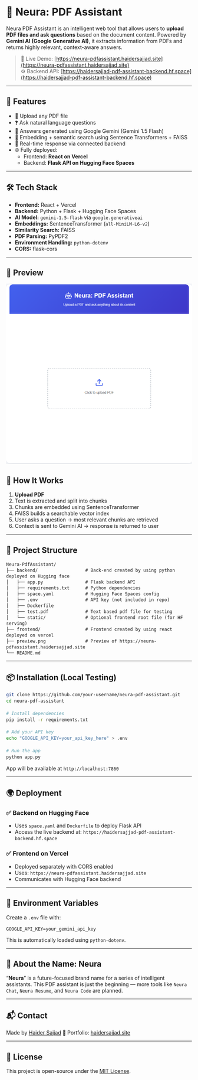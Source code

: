 # 🧠 Neura: PDF Assistant

Neura PDF Assistant is an intelligent web tool that allows users to **upload PDF files and ask questions** based on the document content. Powered by **Gemini AI (Google Generative AI)**, it extracts information from PDFs and returns highly relevant, context-aware answers.

> 🔗 Live Demo: [https://neura-pdfassistant.haidersajjad.site](https://neura-pdfassistant.haidersajjad.site)  
> ⚙️ Backend API: [https://haidersajjad-pdf-assistant-backend.hf.space](https://haidersajjad-pdf-assistant-backend.hf.space)

---

## 🚀 Features

- 📄 Upload any PDF file
- ❓ Ask natural language questions
- 🤖 Answers generated using Google Gemini (Gemini 1.5 Flash)
- 🧠 Embedding + semantic search using Sentence Transformers + FAISS
- 🔁 Real-time response via connected backend
- 🌐 Fully deployed:
  - Frontend: **React on Vercel**
  - Backend: **Flask API on Hugging Face Spaces**

---

## 🛠 Tech Stack

- **Frontend:** React + Vercel
- **Backend:** Python + Flask + Hugging Face Spaces
- **AI Model:** `gemini-1.5-flash` via `google.generativeai`
- **Embeddings:** SentenceTransformer (`all-MiniLM-L6-v2`)
- **Similarity Search:** FAISS
- **PDF Parsing:** PyPDF2
- **Environment Handling:** `python-dotenv`
- **CORS:** flask-cors

---

## 📸 Preview

![Neura PDF Assistant Screenshot](preview.png)

## 🧪 How It Works

1. **Upload PDF**
2. Text is extracted and split into chunks
3. Chunks are embedded using SentenceTransformer
4. FAISS builds a searchable vector index
5. User asks a question → most relevant chunks are retrieved
6. Context is sent to Gemini AI → response is returned to user

---

## 📂 Project Structure

```
Neura-PdfAssistant/
├── backend/                  # Back-end created by using python deployed on Hugging face
│   ├── app.py                # Flask backend API
│   ├── requirements.txt      # Python dependencies
│   ├── space.yaml            # Hugging Face Spaces config
│   ├── .env                  # API key (not included in repo)
│   ├── Dockerfile
│   ├── test.pdf              # Text based pdf file for testing
│   └── static/               # Optional frontend root file (for HF serving)
├── frontend/                 # Frontend created by using react deployed on vercel
├── preview.png               # Preview of https://neura-pdfassistant.haidersajjad.site
└── README.md

````

---

## 📦 Installation (Local Testing)

```bash
git clone https://github.com/your-username/neura-pdf-assistant.git
cd neura-pdf-assistant

# Install dependencies
pip install -r requirements.txt

# Add your API key
echo "GOOGLE_API_KEY=your_api_key_here" > .env

# Run the app
python app.py
````

App will be available at `http://localhost:7860`

---

## 🌍 Deployment

### ✅ Backend on Hugging Face

* Uses `space.yaml` and `Dockerfile` to deploy Flask API
* Access the live backend at:
  `https://haidersajjad-pdf-assistant-backend.hf.space`

### ✅ Frontend on Vercel

* Deployed separately with CORS enabled
* Uses: `https://neura-pdfassistant.haidersajjad.site`
* Communicates with Hugging Face backend

---

## 🔐 Environment Variables

Create a `.env` file with:

```
GOOGLE_API_KEY=your_gemini_api_key
```

This is automatically loaded using `python-dotenv`.

---

## 🧠 About the Name: Neura

“**Neura**” is a future-focused brand name for a series of intelligent assistants. This PDF assistant is just the beginning — more tools like `Neura Chat`, `Neura Resume`, and `Neura Code` are planned.

---

## 📬 Contact

Made by [Haider Sajjad](https://haidersajjad.site)
🔗 Portfolio: [haidersajjad.site](https://haidersajjad.site)

---

## 📜 License

This project is open-source under the [MIT License](LICENSE).
